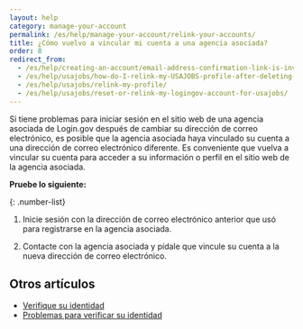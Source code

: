 ```yaml
---
layout: help
category: manage-your-account
permalink: /es/help/manage-your-account/relink-your-accounts/
title: ¿Cómo vuelvo a vincular mi cuenta a una agencia asociada?
order: 8
redirect_from:
  - /es/help/creating-an-account/email-address-confirmation-link-is-invalid/
  - /es/help/usajobs/how-do-I-relink-my-USAJOBS-profile-after-deleting-my-login-account/
  - /es/help/usajobs/relink-my-profile/
  - /es/help/usajobs/reset-or-relink-my-logingov-account-for-usajobs/
---
```


Si tiene problemas para iniciar sesión en el sitio web de una agencia asociada de Login.gov después de cambiar su dirección de correo electrónico, es posible que la agencia asociada haya vinculado su cuenta a una dirección de correo electrónico diferente. Es conveniente que vuelva a vincular su cuenta para acceder a su información o perfil en el sitio web de la agencia asociada.

**Pruebe lo siguiente:**

{: .number-list}

1. Inicie sesión con la dirección de correo electrónico anterior que usó para registrarse en la agencia asociada.

2. Contacte con la agencia asociada y pídale que vincule su cuenta a la nueva dirección de correo electrónico.

## Otros artículos

* [Verifique su identidad](/es/help/verify-your-identity/overview/)
* [Problemas para verificar su identidad](/es/help/verify-your-identity/issues-verifying-my-personal-information/)
